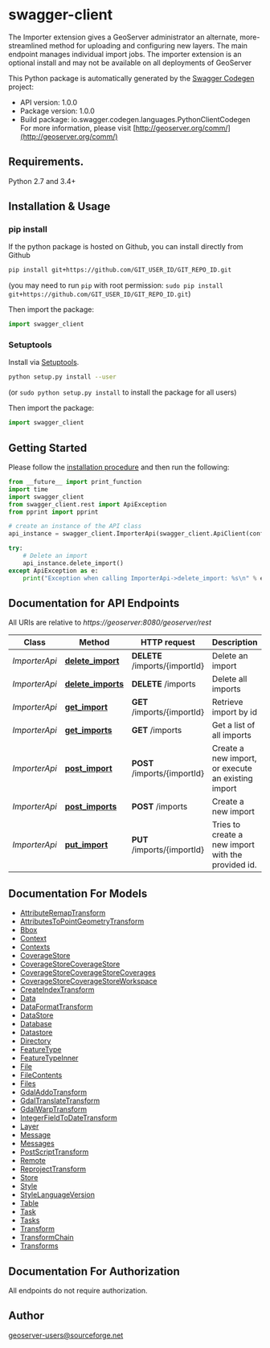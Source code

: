 # swagger-client
The Importer extension gives a GeoServer administrator an alternate, more-streamlined method for uploading and configuring new layers. The main endpoint manages individual import jobs. The importer extension is an optional install and may not be available on all deployments of GeoServer

This Python package is automatically generated by the [Swagger Codegen](https://github.com/swagger-api/swagger-codegen) project:

- API version: 1.0.0
- Package version: 1.0.0
- Build package: io.swagger.codegen.languages.PythonClientCodegen
For more information, please visit [http://geoserver.org/comm/](http://geoserver.org/comm/)

## Requirements.

Python 2.7 and 3.4+

## Installation & Usage
### pip install

If the python package is hosted on Github, you can install directly from Github

```sh
pip install git+https://github.com/GIT_USER_ID/GIT_REPO_ID.git
```
(you may need to run `pip` with root permission: `sudo pip install git+https://github.com/GIT_USER_ID/GIT_REPO_ID.git`)

Then import the package:
```python
import swagger_client 
```

### Setuptools

Install via [Setuptools](http://pypi.python.org/pypi/setuptools).

```sh
python setup.py install --user
```
(or `sudo python setup.py install` to install the package for all users)

Then import the package:
```python
import swagger_client
```

## Getting Started

Please follow the [installation procedure](#installation--usage) and then run the following:

```python
from __future__ import print_function
import time
import swagger_client
from swagger_client.rest import ApiException
from pprint import pprint

# create an instance of the API class
api_instance = swagger_client.ImporterApi(swagger_client.ApiClient(configuration))

try:
    # Delete an import
    api_instance.delete_import()
except ApiException as e:
    print("Exception when calling ImporterApi->delete_import: %s\n" % e)

```

## Documentation for API Endpoints

All URIs are relative to *https://geoserver:8080/geoserver/rest*

Class | Method | HTTP request | Description
------------ | ------------- | ------------- | -------------
*ImporterApi* | [**delete_import**](docs/ImporterApi.md#delete_import) | **DELETE** /imports/{importId} | Delete an import
*ImporterApi* | [**delete_imports**](docs/ImporterApi.md#delete_imports) | **DELETE** /imports | Delete all imports
*ImporterApi* | [**get_import**](docs/ImporterApi.md#get_import) | **GET** /imports/{importId} | Retrieve import by id
*ImporterApi* | [**get_imports**](docs/ImporterApi.md#get_imports) | **GET** /imports | Get a list of all imports
*ImporterApi* | [**post_import**](docs/ImporterApi.md#post_import) | **POST** /imports/{importId} | Create a new import, or execute an existing import
*ImporterApi* | [**post_imports**](docs/ImporterApi.md#post_imports) | **POST** /imports | Create a new import
*ImporterApi* | [**put_import**](docs/ImporterApi.md#put_import) | **PUT** /imports/{importId} | Tries to create a new import with the provided id.


## Documentation For Models

 - [AttributeRemapTransform](docs/AttributeRemapTransform.md)
 - [AttributesToPointGeometryTransform](docs/AttributesToPointGeometryTransform.md)
 - [Bbox](docs/Bbox.md)
 - [Context](docs/Context.md)
 - [Contexts](docs/Contexts.md)
 - [CoverageStore](docs/CoverageStore.md)
 - [CoverageStoreCoverageStore](docs/CoverageStoreCoverageStore.md)
 - [CoverageStoreCoverageStoreCoverages](docs/CoverageStoreCoverageStoreCoverages.md)
 - [CoverageStoreCoverageStoreWorkspace](docs/CoverageStoreCoverageStoreWorkspace.md)
 - [CreateIndexTransform](docs/CreateIndexTransform.md)
 - [Data](docs/Data.md)
 - [DataFormatTransform](docs/DataFormatTransform.md)
 - [DataStore](docs/DataStore.md)
 - [Database](docs/Database.md)
 - [Datastore](docs/Datastore.md)
 - [Directory](docs/Directory.md)
 - [FeatureType](docs/FeatureType.md)
 - [FeatureTypeInner](docs/FeatureTypeInner.md)
 - [File](docs/File.md)
 - [FileContents](docs/FileContents.md)
 - [Files](docs/Files.md)
 - [GdalAddoTransform](docs/GdalAddoTransform.md)
 - [GdalTranslateTransform](docs/GdalTranslateTransform.md)
 - [GdalWarpTransform](docs/GdalWarpTransform.md)
 - [IntegerFieldToDateTransform](docs/IntegerFieldToDateTransform.md)
 - [Layer](docs/Layer.md)
 - [Message](docs/Message.md)
 - [Messages](docs/Messages.md)
 - [PostScriptTransform](docs/PostScriptTransform.md)
 - [Remote](docs/Remote.md)
 - [ReprojectTransform](docs/ReprojectTransform.md)
 - [Store](docs/Store.md)
 - [Style](docs/Style.md)
 - [StyleLanguageVersion](docs/StyleLanguageVersion.md)
 - [Table](docs/Table.md)
 - [Task](docs/Task.md)
 - [Tasks](docs/Tasks.md)
 - [Transform](docs/Transform.md)
 - [TransformChain](docs/TransformChain.md)
 - [Transforms](docs/Transforms.md)


## Documentation For Authorization

 All endpoints do not require authorization.


## Author

geoserver-users@sourceforge.net


